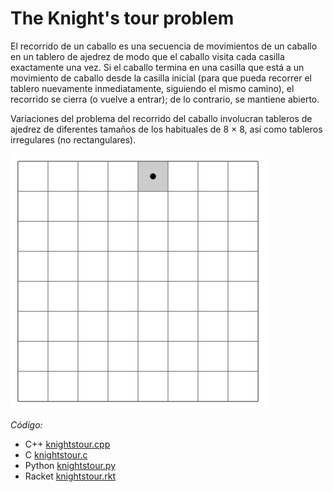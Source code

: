 # The Knight's tour problem

El recorrido de un caballo es una secuencia de movimientos de un caballo en un tablero de ajedrez de modo que el caballo visita cada casilla exactamente una vez. Si el caballo termina en una casilla que está a un movimiento de caballo desde la casilla inicial (para que pueda recorrer el tablero nuevamente inmediatamente, siguiendo el mismo camino), el recorrido se cierra (o vuelve a entrar); de lo contrario, se mantiene abierto.

Variaciones del problema del recorrido del caballo involucran tableros de ajedrez de diferentes tamaños de los habituales de 8 × 8, así como tableros irregulares (no rectangulares).

![knightstour](Knight's_tour_anim_2.gif)

_Código:_ 
- C++ [knightstour.cpp](../knights-tour-problem/knightstour.cpp)
- C [knightstour.c](../knights-tour-problem/knightstour.c)
- Python [knightstour.py](../knights-tour-problem/knightstour.py)
- Racket [knightstour.rkt](../knights-tour-problem/knightstour.rkt)
